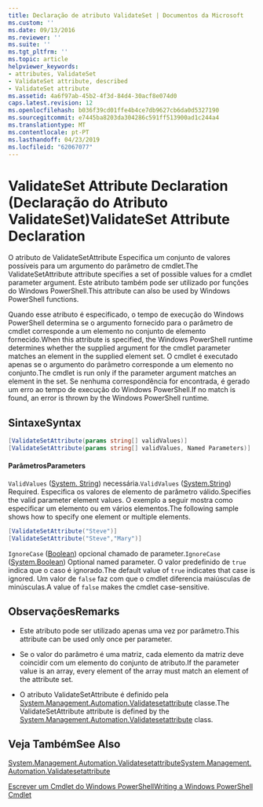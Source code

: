 ```yaml
---
title: Declaração de atributo ValidateSet | Documentos da Microsoft
ms.custom: ''
ms.date: 09/13/2016
ms.reviewer: ''
ms.suite: ''
ms.tgt_pltfrm: ''
ms.topic: article
helpviewer_keywords:
- attributes, ValidateSet
- ValidateSet attribute, described
- ValidateSet attribute
ms.assetid: 4a6f97ab-45b2-4f3d-84d4-30acf8e074d0
caps.latest.revision: 12
ms.openlocfilehash: b036f39cd01ffe4b4ce7db9627cb6da0d5327190
ms.sourcegitcommit: e7445ba8203da304286c591ff513900ad1c244a4
ms.translationtype: MT
ms.contentlocale: pt-PT
ms.lasthandoff: 04/23/2019
ms.locfileid: "62067077"
---
```

# <a name="validateset-attribute-declaration"></a><span data-ttu-id="920e8-102">ValidateSet Attribute Declaration (Declaração do Atributo ValidateSet)</span><span class="sxs-lookup"><span data-stu-id="920e8-102">ValidateSet Attribute Declaration</span></span>

<span data-ttu-id="920e8-103">O atributo de ValidateSetAttribute Especifica um conjunto de valores possíveis para um argumento do parâmetro de cmdlet.</span><span class="sxs-lookup"><span data-stu-id="920e8-103">The ValidateSetAttribute attribute specifies a set of possible values for a cmdlet parameter argument.</span></span> <span data-ttu-id="920e8-104">Este atributo também pode ser utilizado por funções do Windows PowerShell.</span><span class="sxs-lookup"><span data-stu-id="920e8-104">This attribute can also be used by Windows PowerShell functions.</span></span>

<span data-ttu-id="920e8-105">Quando esse atributo é especificado, o tempo de execução do Windows PowerShell determina se o argumento fornecido para o parâmetro de cmdlet corresponde a um elemento no conjunto de elemento fornecido.</span><span class="sxs-lookup"><span data-stu-id="920e8-105">When this attribute is specified, the Windows PowerShell runtime determines whether the supplied argument for the cmdlet parameter matches an element in the supplied element set.</span></span> <span data-ttu-id="920e8-106">O cmdlet é executado apenas se o argumento do parâmetro corresponde a um elemento no conjunto.</span><span class="sxs-lookup"><span data-stu-id="920e8-106">The cmdlet is run only if the parameter argument matches an element in the set.</span></span> <span data-ttu-id="920e8-107">Se nenhuma correspondência for encontrada, é gerado um erro ao tempo de execução do Windows PowerShell.</span><span class="sxs-lookup"><span data-stu-id="920e8-107">If no match is found, an error is thrown by the Windows PowerShell runtime.</span></span>

## <a name="syntax"></a><span data-ttu-id="920e8-108">Sintaxe</span><span class="sxs-lookup"><span data-stu-id="920e8-108">Syntax</span></span>

```csharp
[ValidateSetAttribute(params string[] validValues)]
[ValidateSetAttribute(params string[] validValues, Named Parameters)]
```

#### <a name="parameters"></a><span data-ttu-id="920e8-109">Parâmetros</span><span class="sxs-lookup"><span data-stu-id="920e8-109">Parameters</span></span>

<span data-ttu-id="920e8-110">`ValidValues` ([System. String](/dotnet/api/System.String)) necessária.</span><span class="sxs-lookup"><span data-stu-id="920e8-110">`ValidValues` ([System.String](/dotnet/api/System.String)) Required.</span></span> <span data-ttu-id="920e8-111">Especifica os valores de elemento de parâmetro válido.</span><span class="sxs-lookup"><span data-stu-id="920e8-111">Specifies the valid parameter element values.</span></span> <span data-ttu-id="920e8-112">O exemplo a seguir mostra como especificar um elemento ou em vários elementos.</span><span class="sxs-lookup"><span data-stu-id="920e8-112">The following sample shows how to specify one element or multiple elements.</span></span>

```csharp
[ValidateSetAttribute("Steve")]
[ValidateSetAttribute("Steve","Mary")]
```

<span data-ttu-id="920e8-113">`IgnoreCase` ([Boolean](/dotnet/api/System.Boolean)) opcional chamado de parameter.</span><span class="sxs-lookup"><span data-stu-id="920e8-113">`IgnoreCase` ([System.Boolean](/dotnet/api/System.Boolean)) Optional named parameter.</span></span> <span data-ttu-id="920e8-114">O valor predefinido de `true` indica que o caso é ignorado.</span><span class="sxs-lookup"><span data-stu-id="920e8-114">The default value of `true` indicates that case is ignored.</span></span> <span data-ttu-id="920e8-115">Um valor de `false` faz com que o cmdlet diferencia maiúsculas de minúsculas.</span><span class="sxs-lookup"><span data-stu-id="920e8-115">A value of `false` makes the cmdlet case-sensitive.</span></span>

## <a name="remarks"></a><span data-ttu-id="920e8-116">Observações</span><span class="sxs-lookup"><span data-stu-id="920e8-116">Remarks</span></span>

- <span data-ttu-id="920e8-117">Este atributo pode ser utilizado apenas uma vez por parâmetro.</span><span class="sxs-lookup"><span data-stu-id="920e8-117">This attribute can be used only once per parameter.</span></span>

- <span data-ttu-id="920e8-118">Se o valor do parâmetro é uma matriz, cada elemento da matriz deve coincidir com um elemento do conjunto de atributo.</span><span class="sxs-lookup"><span data-stu-id="920e8-118">If the parameter value is an array, every element of the array must match an element of the attribute set.</span></span>

- <span data-ttu-id="920e8-119">O atributo ValidateSetAttribute é definido pela [System.Management.Automation.Validatesetattribute](/dotnet/api/System.Management.Automation.ValidateSetAttribute) classe.</span><span class="sxs-lookup"><span data-stu-id="920e8-119">The ValidateSetAttribute attribute is defined by the [System.Management.Automation.Validatesetattribute](/dotnet/api/System.Management.Automation.ValidateSetAttribute) class.</span></span>

## <a name="see-also"></a><span data-ttu-id="920e8-120">Veja Também</span><span class="sxs-lookup"><span data-stu-id="920e8-120">See Also</span></span>

[<span data-ttu-id="920e8-121">System.Management.Automation.Validatesetattribute</span><span class="sxs-lookup"><span data-stu-id="920e8-121">System.Management.Automation.Validatesetattribute</span></span>](/dotnet/api/System.Management.Automation.ValidateSetAttribute)

[<span data-ttu-id="920e8-122">Escrever um Cmdlet do Windows PowerShell</span><span class="sxs-lookup"><span data-stu-id="920e8-122">Writing a Windows PowerShell Cmdlet</span></span>](./writing-a-windows-powershell-cmdlet.md)
